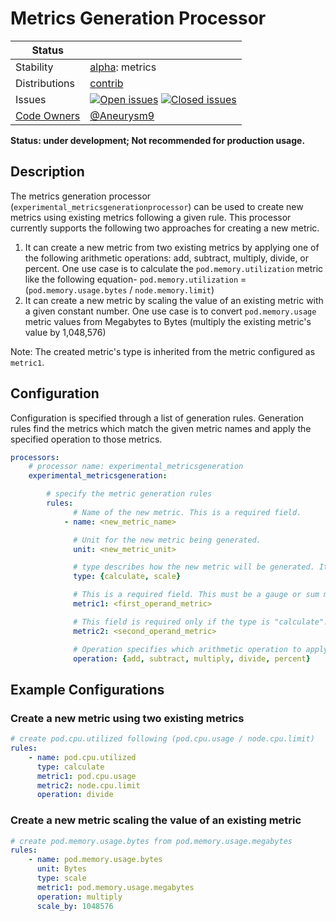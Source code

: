 # Metrics Generation Processor

<!-- status autogenerated section -->
| Status        |           |
| ------------- |-----------|
| Stability     | [alpha]: metrics   |
| Distributions | [contrib] |
| Issues        | [![Open issues](https://img.shields.io/github/issues-search/open-telemetry/opentelemetry-collector-contrib?query=is%3Aissue%20is%3Aopen%20label%3Aprocessor%2Fmetricsgeneration%20&label=open&color=orange&logo=opentelemetry)](https://github.com/open-telemetry/opentelemetry-collector-contrib/issues?q=is%3Aopen+is%3Aissue+label%3Aprocessor%2Fmetricsgeneration) [![Closed issues](https://img.shields.io/github/issues-search/open-telemetry/opentelemetry-collector-contrib?query=is%3Aissue%20is%3Aclosed%20label%3Aprocessor%2Fmetricsgeneration%20&label=closed&color=blue&logo=opentelemetry)](https://github.com/open-telemetry/opentelemetry-collector-contrib/issues?q=is%3Aclosed+is%3Aissue+label%3Aprocessor%2Fmetricsgeneration) |
| [Code Owners](https://github.com/open-telemetry/opentelemetry-collector-contrib/blob/main/CONTRIBUTING.md#becoming-a-code-owner)    | [@Aneurysm9](https://www.github.com/Aneurysm9) |

[alpha]: https://github.com/open-telemetry/opentelemetry-collector#alpha
[contrib]: https://github.com/open-telemetry/opentelemetry-collector-releases/tree/main/distributions/otelcol-contrib
<!-- end autogenerated section -->

**Status: under development; Not recommended for production usage.**

## Description

The metrics generation processor (`experimental_metricsgenerationprocessor`) can be used to create new metrics using existing metrics following a given rule. This processor currently supports the following two approaches for creating a new metric.

1. It can create a new metric from two existing metrics by applying one of the following arithmetic operations: add, subtract, multiply, divide, or percent. One use case is to calculate the `pod.memory.utilization` metric like the following equation-
`pod.memory.utilization` = (`pod.memory.usage.bytes` / `node.memory.limit`)
1. It can create a new metric by scaling the value of an existing metric with a given constant number. One use case is to convert `pod.memory.usage` metric values from Megabytes to Bytes (multiply the existing metric's value by 1,048,576)

Note: The created metric's type is inherited from the metric configured as `metric1`.

## Configuration

Configuration is specified through a list of generation rules. Generation rules find the metrics which 
match the given metric names and apply the specified operation to those metrics.

```yaml
processors:
    # processor name: experimental_metricsgeneration
    experimental_metricsgeneration:

        # specify the metric generation rules
        rules:
              # Name of the new metric. This is a required field.
            - name: <new_metric_name>

              # Unit for the new metric being generated.
              unit: <new_metric_unit>

              # type describes how the new metric will be generated. It can be one of `calculate` or `scale`.  calculate generates a metric applying the given operation on two operand metrics. scale operates only on operand1 metric to generate the new metric.
              type: {calculate, scale}

              # This is a required field. This must be a gauge or sum metric.
              metric1: <first_operand_metric>

              # This field is required only if the type is "calculate". When required, this must be a gauge or sum metric.
              metric2: <second_operand_metric>

              # Operation specifies which arithmetic operation to apply. It must be one of the five supported operations.
              operation: {add, subtract, multiply, divide, percent}
```

## Example Configurations

### Create a new metric using two existing metrics
```yaml
# create pod.cpu.utilized following (pod.cpu.usage / node.cpu.limit)
rules:
    - name: pod.cpu.utilized
      type: calculate
      metric1: pod.cpu.usage
      metric2: node.cpu.limit
      operation: divide
```

### Create a new metric scaling the value of an existing metric
```yaml
# create pod.memory.usage.bytes from pod.memory.usage.megabytes
rules:
    - name: pod.memory.usage.bytes
      unit: Bytes
      type: scale
      metric1: pod.memory.usage.megabytes
      operation: multiply
      scale_by: 1048576
```
